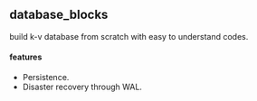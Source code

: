 ## database_blocks

build k-v database from scratch with easy to understand codes.

#### features

- Persistence.
- Disaster recovery through WAL.
